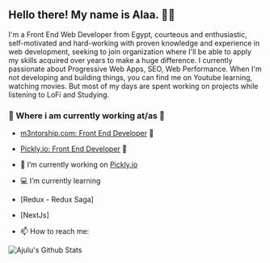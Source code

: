 <h2>Hello there! My name is Alaa. 👋🤓</h2>

<p>I'm a Front End Web Developer from Egypt, courteous and enthusiastic, self-motivated and hard-working with proven knowledge and experience in web development, seeking to join organization where I'll be able to apply my skills acquired over years to make a huge difference. I currently passionate about Progressive Web Apps, SEO, Web Performance. When I'm not developing and building things, you can find me on Youtube learning, watching movies. But most of my days are spent working on projects while listening to LoFi and Studying.</p>

### 💼 Where i am currently working at/as 💼 

- [m3ntorship.com: Front End Developer](https://m3ntorship.com/) 🌱
- [Pickly.io: Front End Developer](https://pickly-frontend-dev.m3ntorship.net/) 🚀

- 🔭 I’m currently working on  <a href="Pickly.io">Pickly.io</a>
- 💻 I’m currently learning 
- [Redux - Redux Saga]
- [NextJs]

- 📫 How to reach me:  <a href="https://www.linkedin.com/in/alaasaedy/"><img height="10" src="https://github.com/WaylonWalker/WaylonWalker/blob/main/icon/linkedin.png?raw=true"></a>

![Ajulu's Github Stats](https://github-readme-stats.vercel.app/api?username=AlaaSaedy&show_icons=true&theme=radical)
